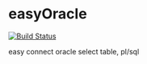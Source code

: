 # easyOracle
[![Build Status](https://travis-ci.org/mrkayhyun/easyOracle.svg?branch=master)](https://travis-ci.org/mrkayhyun/easyOracle)


easy connect oracle select table, pl/sql
  
